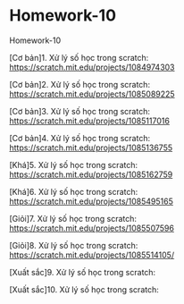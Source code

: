 # Homework-10
Homework-10

[Cơ bản]1. Xử lý số học trong scratch: https://scratch.mit.edu/projects/1084974303

[Cơ bản]2. Xử lý số học trong scratch: https://scratch.mit.edu/projects/1085089225

[Cơ bản]3. Xử lý số học trong scratch: https://scratch.mit.edu/projects/1085117016

[Cơ bản]4. Xử lý số học trong scratch: https://scratch.mit.edu/projects/1085136755

[Khá]5. Xử lý số học trong scratch: https://scratch.mit.edu/projects/1085162759

[Khá]6. Xử lý số học trong scratch: https://scratch.mit.edu/projects/1085495165

[Giỏi]7. Xử lý số học trong scratch: https://scratch.mit.edu/projects/1085507596

[Giỏi]8. Xử lý số học trong scratch: https://scratch.mit.edu/projects/1085514105/

[Xuất sắc]9. Xử lý số học trong scratch: 

[Xuất sắc]10. Xử lý số học trong scratch: 
